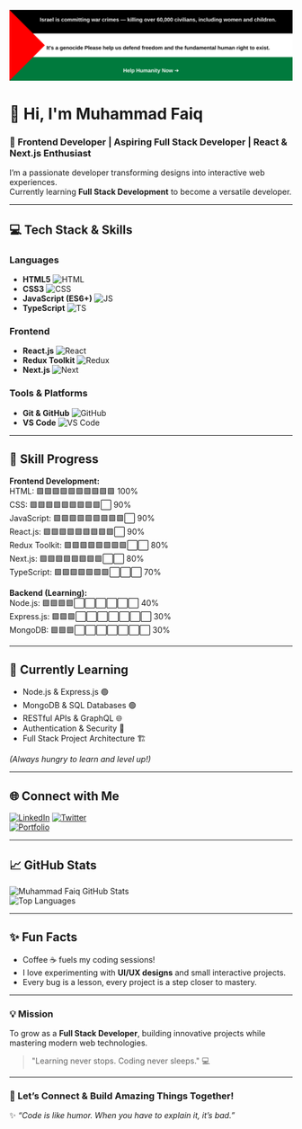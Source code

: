 [![Stand With Palestine](https://github.com/standforhumanity/stand-with-palestine/blob/main/Banners/Banner1.svg)](https://stand-with-palestine.vercel.app)

# 👋 Hi, I'm Muhammad Faiq

### 🌟 Frontend Developer | Aspiring Full Stack Developer | React & Next.js Enthusiast

I’m a passionate developer transforming designs into interactive web experiences.  
Currently learning **Full Stack Development** to become a versatile developer.  

---

## 💻 Tech Stack & Skills

### Languages
- **HTML5** ![HTML](https://img.shields.io/badge/HTML5-E34F26?style=for-the-badge&logo=html5&logoColor=white)  
- **CSS3** ![CSS](https://img.shields.io/badge/CSS3-1572B6?style=for-the-badge&logo=css3&logoColor=white)  
- **JavaScript (ES6+)** ![JS](https://img.shields.io/badge/JavaScript-F7DF1E?style=for-the-badge&logo=javascript&logoColor=black)  
- **TypeScript** ![TS](https://img.shields.io/badge/TypeScript-3178C6?style=for-the-badge&logo=typescript&logoColor=white)  

### Frontend
- **React.js** ![React](https://img.shields.io/badge/React-61DAFB?style=for-the-badge&logo=react&logoColor=black)  
- **Redux Toolkit** ![Redux](https://img.shields.io/badge/Redux-764ABC?style=for-the-badge&logo=redux&logoColor=white)  
- **Next.js** ![Next](https://img.shields.io/badge/Next.js-000000?style=for-the-badge&logo=next.js&logoColor=white)  

### Tools & Platforms
- **Git & GitHub** ![GitHub](https://img.shields.io/badge/GitHub-181717?style=for-the-badge&logo=github&logoColor=white)  
- **VS Code** ![VS Code](https://img.shields.io/badge/VS%20Code-007ACC?style=for-the-badge&logo=visual-studio-code&logoColor=white)  

---

## 🎨 Skill Progress

**Frontend Development:**  
HTML: 🟩🟩🟩🟩🟩🟩🟩🟩🟩🟩 100%  
CSS: 🟩🟩🟩🟩🟩🟩🟩🟩🟩⬜ 90%  
JavaScript: 🟩🟩🟩🟩🟩🟩🟩🟩🟩⬜ 90%  
React.js: 🟩🟩🟩🟩🟩🟩🟩🟩🟩⬜ 90%  
Redux Toolkit: 🟩🟩🟩🟩🟩🟩🟩🟩⬜⬜ 80%  
Next.js: 🟩🟩🟩🟩🟩🟩🟩🟩⬜⬜ 80%  
TypeScript: 🟩🟩🟩🟩🟩🟩🟩⬜⬜⬜ 70%  

**Backend (Learning):**  
Node.js: 🟩🟩🟩🟩⬜⬜⬜⬜⬜⬜ 40%  
Express.js: 🟩🟩🟩⬜⬜⬜⬜⬜⬜⬜ 30%  
MongoDB: 🟩🟩🟩⬜⬜⬜⬜⬜⬜⬜ 30%  

---

## 🌱 Currently Learning

- Node.js & Express.js 🟢  
- MongoDB & SQL Databases 🟢  
- RESTful APIs & GraphQL 🌐  
- Authentication & Security 🔐  
- Full Stack Project Architecture 🏗️  

*(Always hungry to learn and level up!)*  

---

## 🌐 Connect with Me

[![LinkedIn](https://img.shields.io/badge/LinkedIn-MuhammadFaiq-blue?style=flat-square&logo=linkedin)]([https://www.linkedin.com/in/YOUR_LINKEDIN](https://www.linkedin.com/in/muhammad-faiq-5a9b48333/)/)
[![Twitter](https://img.shields.io/badge/Twitter-@YOUR_TWITTER-blue?style=flat-square&logo=twitter)](https://twitter.com/YOUR_TWITTER)  
[![Portfolio](https://img.shields.io/badge/Portfolio-Website-blue?style=flat-square)]([https://YOUR_PORTFOLIO_LINK/](https://faiq-dev.netlify.app/)/)

---

## 📈 GitHub Stats

![Muhammad Faiq GitHub Stats](https://github-readme-stats.vercel.app/api?username=Faiqwaseem&show_icons=true&theme=radical)  
![Top Languages](https://github-readme-stats.vercel.app/api/top-langs/?username=Faiqwaseem&layout=compact&theme=radical)

---

## ✨ Fun Facts

- Coffee ☕ fuels my coding sessions!  
- I love experimenting with **UI/UX designs** and small interactive projects.  
- Every bug is a lesson, every project is a step closer to mastery.  

---

### 💡 Mission

To grow as a **Full Stack Developer**, building innovative projects while mastering modern web technologies.  

> "Learning never stops. Coding never sleeps." 💻  

---

### 🌈 Let’s Connect & Build Amazing Things Together!






✨ *“Code is like humor. When you have to explain it, it’s bad.”*  

